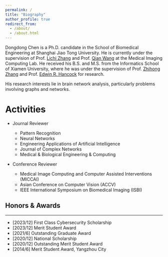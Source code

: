```yaml
---
permalink: /
title: "Biography"
author_profile: true
redirect_from: 
  - /about/
  - /about.html
---
```


Dongdong Chen is a Ph.D. candidate in the School of Biomedical Engineering at Shanghai Jiao Tong University. He is currently under the supervision of Prof. [Lichi Zhang](https://bme.sjtu.edu.cn/Web/FacultyDetail/77) and Prof. [Qian Wang](https://qianwang.space/) at the Medical Imaging Computing Lab. He received his B.S. and M.S. from the Informatics School of Xiamen University, where he was under the supervision of Prof. [Zhihong Zhang](https://informatics.xmu.edu.cn/info/1475/25779.htm) and Prof. [Edwin R. Hancock](https://www.cs.york.ac.uk/people/erh) for research.

His research interests lie in brain network analysis,  particularly problems involving graphs and networks. 


Activities
======
- Journal Reviewer
  - Pattern Recognition
  - Neural Networks
  - Engineering Applications of Artificial Intelligence
  - Journal of Complex Networks
  - Medical & Biological Engineering & Computing

- Conference Reviewer
  - Medical Image Computing and Computer Assisted Interventions (MICCAI)
  - Asian Conference on Computer Vision (ACCV)
  - IEEE International Symposium on Biomedical Imaging (ISBI)
 

## Honors & Awards
------
- \[2023/12\] First Class Cybersecurity Scholarship
- \[2023/12\] Merit Student Award
- \[2021/6\] Outstanding Graduate Award
- \[2020/12\] National Scholarship
- \[2020/12\] Outstanding Merit Student Award
- \[2014/6\] Merit Student Award, Yangzhou City
